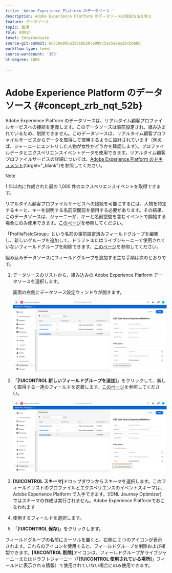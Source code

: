 ```yaml
---
title: 'Adobe Experience Platform のデータソース '
description: Adobe Experience Platform のデータソースの設定方法を学ぶ
feature: データソース
topic: 管理
role: Admin
level: Intermediate
source-git-commit: ed710e805a33616b20ce99bc5ac5e8ac26cbbb88
workflow-type: tm+mt
source-wordcount: '363'
ht-degree: 100%

---
```


# Adobe Experience Platform のデータソース {#concept_zrb_nqt_52b}

Adobe Experience Platform のデータソースは、リアルタイム顧客プロファイルサービスへの接続を定義します。このデータソースは事前設定され、組み込まれているため、削除できません。このデータソースは、リアルタイム顧客プロファイルサービスからデータを取得して使用するように設計されています（例えば、ジャーニーにエントリした人物が女性かどうかを確認します）。プロファイルデータとエクスペリエンスイベントデータを使用できます。リアルタイム顧客プロファイルサービスの詳細については、[Adobe Experience Platform のドキュメント](https://experienceleague.adobe.com/docs/experience-platform/profile/home.html?lang=ja){target=&quot;_blank&quot;}を参照してください。

>[!NOTE]
>
>1 年以内に作成された最の 1,000 件のエクスペリエンスイベントを取得できます。

リアルタイム顧客プロファイルサービスへの接続を可能にするには、人物を特定するキーと、キーを説明する名前空間前を使用する必要があります。その結果、このデータソースは、ジャーニーが、キーと名前空間を含むイベントで開始する場合にのみ使用できます。[このページ](../building-journeys/journey.md)を参照してください。

「ProfileFieldGroup」という名前の事前設定済みフィールドグループを編集し、新しいグループを追加して、ドラフトまたはライブジャーニーで使用されていないフィールドグループを削除できます。[このページ](../datasource/configure-data-sources.md#define-field-groups)を参照してください。

組み込みデータソースにフィールドグループを追加する主な手順は次のとおりです。

1. データソースのリストから、組み込みの Adobe Experience Platform データソースを選択します。

   画面の右側にデータソース設定ウィンドウが開きます。

   ![](../assets/journey23.png)

1. 「**[!UICONTROL 新しいフィールドグループを追加]**」をクリックして、新しく取得する一連のフィールドを定義します。[このページ](../datasource/configure-data-sources.md#define-field-groups)を参照してください。

   ![](../assets/journey24.png)

1. **[!UICONTROL スキーマ]**&#x200B;ドロップダウンからスキーマを選択します。このフィールドリストのプロファイルとエクスペリエンスのイベントスキーマは、Adobe Experience Platform で入手できます。[!DNL Journey Optimizer] ではスキーマの作成は実行されません。Adobe Experience Platformでおこなわれます
1. 使用するフィールドを選択します。
1. 「**[!UICONTROL 保存]**」をクリックします。

フィールドグループの名前にカーソルを置くと、右側に 2 つのアイコンが表示されます。これらのアイコンを使用すると、フィールドグループを削除および複製できます。**[!UICONTROL 削除]**&#x200B;アイコンは、フィールドグループがライブジャーニーまたはドラフトジャーニー（「**[!UICONTROL 使用されている場所]**」フィールドに表示される情報）で使用されていない場合にのみ使用できます。
